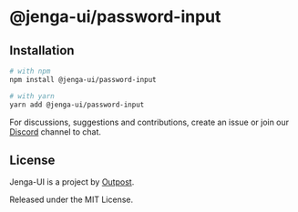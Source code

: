 # @jenga-ui/password-input

## Installation

```sh
# with npm
npm install @jenga-ui/password-input

# with yarn
yarn add @jenga-ui/password-input
```

For discussions, suggestions and contributions, create an issue or join our [Discord](https://discord.gg/sHnHPnAPZj) channel to chat.

## License

Jenga-UI is a project by [Outpost](https://outpost.run).

Released under the MIT License.
